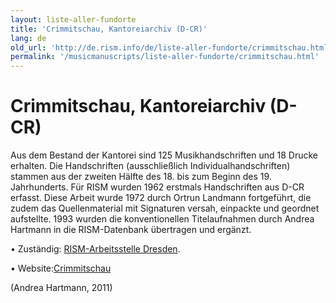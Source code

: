 ```yaml
---
layout: liste-aller-fundorte
title: 'Crimmitschau, Kantoreiarchiv (D-CR)'
lang: de
old_url: 'http://de.rism.info/de/liste-aller-fundorte/crimmitschau.html'
permalink: '/musicmanuscripts/liste-aller-fundorte/crimmitschau.html'
---
```



# Crimmitschau, Kantoreiarchiv (D-CR)

Aus dem Bestand der Kantorei sind 125 Musikhandschriften und 18 Drucke erhalten. Die Handschriften (ausschließlich Individualhandschriften) stammen aus der zweiten Hälfte des 18. bis zum Beginn des 19. Jahrhunderts. Für RISM wurden 1962 erstmals Handschriften aus D-CR erfasst. Diese Arbeit wurde 1972 durch Ortrun Landmann fortgeführt, die zudem das Quellenmaterial mit Signaturen versah, einpackte und geordnet aufstellte. 1993 wurden die konventionellen Titelaufnahmen durch Andrea Hartmann in die RISM-Datenbank übertragen und ergänzt.

• Zuständig: [RISM-Arbeitsstelle Dresden](mailto:andrea.hartmann@slub-dresden.de "Opens window for sending email").

• Website:[Crimmitschau](http://www.kgv-crimmitschau.de/nachrichten/laurentius.php3 "Opens external link in new window")

(Andrea Hartmann, 2011)

